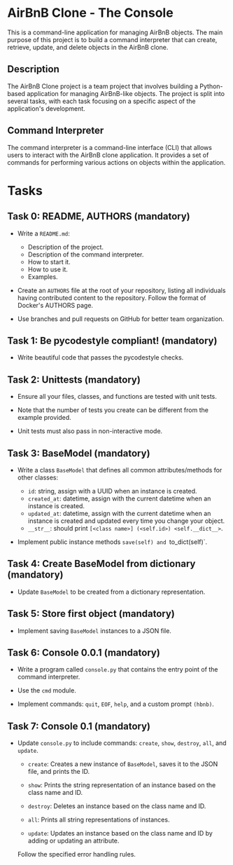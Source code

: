 # AirBnB Clone - The Console

This is a command-line application for managing AirBnB objects.
The main purpose of this project is to build a command interpreter
that can create, retrieve, update, and delete objects in the AirBnB clone.

## Description

The AirBnB Clone project is a team project that involves
building a Python-based application for managing AirBnB-like
objects. The project is split into several tasks, with each
task focusing on a specific aspect of the application's development.

## Command Interpreter

The command interpreter is a command-line interface (CLI)
that allows users to interact with the AirBnB clone application.
It provides a set of commands for performing various actions on
objects within the application.

# Tasks

## Task 0: README, AUTHORS (mandatory)

- Write a `README.md`:
  - Description of the project.
  - Description of the command interpreter.
  - How to start it.
  - How to use it.
  - Examples.

- Create an `AUTHORS` file at the root of your repository,
listing all individuals having contributed content to the
repository. Follow the format of Docker's AUTHORS page.

- Use branches and pull requests on GitHub for better
team organization.

## Task 1: Be pycodestyle compliant! (mandatory)

- Write beautiful code that passes the pycodestyle checks.

## Task 2: Unittests (mandatory)

- Ensure all your files, classes, and functions are
tested with unit tests.

- Note that the number of tests you create can be
different from the example provided.

- Unit tests must also pass in non-interactive mode.

## Task 3: BaseModel (mandatory)

- Write a class `BaseModel` that defines all common
attributes/methods for other classes:
  - `id`: string, assign with a UUID when an instance is created.
  - `created_at`: datetime, assign with the current
  datetime when an instance is created.
  - `updated_at`: datetime, assign with the current
  datetime when an instance is created and updated
  every time you change your object.
  - `__str__`: should print `[<class name>]
  (<self.id>) <self.__dict__>`.
  
- Implement public instance methods `save(self)
 and `to_dict(self)`.

## Task 4: Create BaseModel from dictionary (mandatory)

- Update `BaseModel` to be created from a dictionary representation.

## Task 5: Store first object (mandatory)

- Implement saving `BaseModel` instances to a JSON file.

## Task 6: Console 0.0.1 (mandatory)

- Write a program called `console.py` that contains the
entry point of the command interpreter.

- Use the `cmd` module.

- Implement commands: `quit`, `EOF`, `help`,
and a custom prompt `(hbnb)`.

## Task 7: Console 0.1 (mandatory)

- Update `console.py` to include commands:
`create`, `show`, `destroy`, `all`, and `update`.

  - `create`: Creates a new instance of `BaseModel`,
  saves it to the JSON file, and prints the ID.
  
  - `show`: Prints the string representation of an
  instance based on the class name and ID.
  
  - `destroy`: Deletes an instance based on the class name and ID.
  
  - `all`: Prints all string representations of instances.
  
  - `update`: Updates an instance based on the class
  name and ID by adding or updating an attribute.

  Follow the specified error handling rules.
